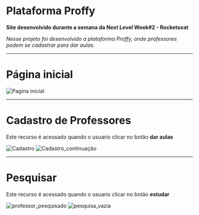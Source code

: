 # Plataforma Proffy
__Site desenvolvido durante a semana da Next Level Week#2 - Rocketseat__
 
_Nesse projeto foi desenvolvido a plataforma Proffy, onde professores podem se cadastrar para dar aulas._

***
# Página inicial
![Pagina inicial](https://github.com/daramariabs/projeto-site-nlw/blob/master/public/images/a.png)

***
# Cadastro de Professores
Este recurso é acessado quando o usuario clicar no botão __dar aulas__

![Cadastro](https://github.com/daramariabs/projeto-site-nlw/blob/master/public/images/b.png)
![Cadastro_continuação](https://github.com/daramariabs/projeto-site-nlw/blob/master/public/images/c.png)

***
# Pesquisar
Este recurso é acessado quando o usuario clicar no botão __estudar__

![professor_pesquisado](https://github.com/daramariabs/projeto-site-nlw/blob/master/public/images/d.png)
![pesquisa_vazia](https://github.com/daramariabs/projeto-site-nlw/blob/master/public/images/e.png)
